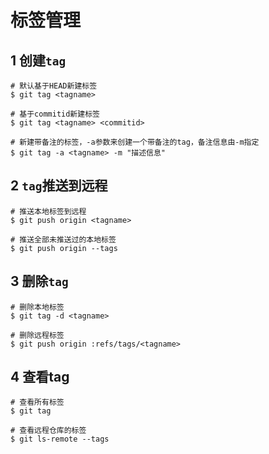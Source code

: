# 标签管理

## 1 创建`tag`

```shell
# 默认基于HEAD新建标签
$ git tag <tagname>

# 基于commitid新建标签
$ git tag <tagname> <commitid>

# 新建带备注的标签，-a参数来创建一个带备注的tag，备注信息由-m指定
$ git tag -a <tagname> -m "描述信息" 
```

## 2 `tag`推送到远程

```shell
# 推送本地标签到远程
$ git push origin <tagname>

# 推送全部未推送过的本地标签
$ git push origin --tags
```

## 3 删除`tag`

```shell
# 删除本地标签
$ git tag -d <tagname>

# 删除远程标签
$ git push origin :refs/tags/<tagname>
```

## 4 查看tag

```shell
# 查看所有标签
$ git tag

# 查看远程仓库的标签
$ git ls-remote --tags
```

